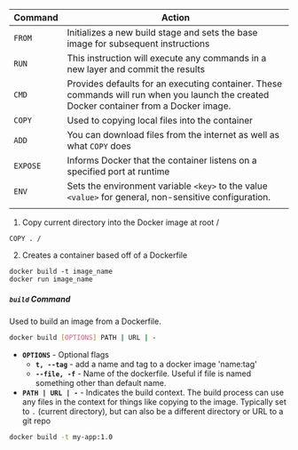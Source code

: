 | Command  | Action                                                                                                                                  |
| -------- | --------------------------------------------------------------------------------------------------------------------------------------- |
| `FROM`   | Initializes a new build stage and sets the base image for subsequent instructions                                                       |
| `RUN`    | This instruction will execute any commands in a new layer and commit the results                                                        |
| `CMD`    | Provides defaults for an executing container. These commands will run when you launch the created Docker container from a Docker image. |
| `COPY`   | Used to copying local files into the container                                                                                          |
| `ADD`    | You can download files from the internet as well as what `COPY` does                                                                    |
| `EXPOSE` | Informs Docker that the container listens on a specified port at runtime                                                                |
| `ENV`    | Sets the environment variable `<key>` to the value `<value>` for general, non-sensitive configuration.                                                                           |
|          |                                                                                                                                         |

1. Copy current directory into the Docker image at root /
```docker
COPY . /
```

2. Creates a container based off of a Dockerfile
```
docker build -t image_name
docker run image_name
```

##### `build` Command
Used to build an image from a Dockerfile.

```bash
docker build [OPTIONS] PATH | URL | -
```

- **`OPTIONS`** - Optional flags
	- **`t, --tag`** - add a name and tag to a docker image 'name:tag'
	- **`--file, -f`** - Name of the dockerfile. Useful if file is named something other than default name.
- **`PATH | URL | -`** - Indicates the build context. The build process can use any files in the context for things like copying to the image. Typically set to `.` (current directory), but can also be a different directory or URL to a git repo

```bash
docker build -t my-app:1.0
```
